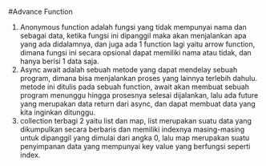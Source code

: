 #Advance Function

1. Anonymous function adalah fungsi yang tidak mempunyai nama dan sebagai data, ketika fungsi ini dipanggil maka akan menjalankan apa yang ada didalamnya, dan juga ada 1 function lagi yaitu arrow function, dimana fungsi ini secara opsional dapat memiliki nama atau tidak, dan hanya berisi 1 data saja.
2. Async await adalah sebuah metode yang dapat mendelay sebuah program, dimana bisa menjalankan proses yang lainnya terlebih dahulu. metode ini ditulis pada sebuah function, await akan membuat sebuah program menunggu hingga prosesnya selesai dijalankan, lalu ada future yang merupakan data return dari async, dan dapat membuat data yang kita inginkan ditunggu.
3. collection terbagi 2 yaitu list dan map, list merupakan suatu data yang dikumpulkan secara berbaris dan memiliki indexnya masing-masing untuk dipanggil yang dimulai dari angka 0, lalu map merupakan suatu penyimpanan data yang mempunyai key value yang berfungsi seperti index.